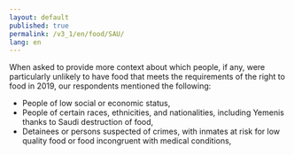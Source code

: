 ```yaml
---
layout: default
published: true
permalink: /v3_1/en/food/SAU/
lang: en
---
```


When asked to provide more context about which people, if any, were particularly unlikely to have food that meets the requirements of the right to food in 2019, our respondents mentioned the following:
- People of low social or economic status,  
- People of certain races, ethnicities, and nationalities, including Yemenis thanks to Saudi destruction of food,  
- Detainees or persons suspected of crimes, with inmates at risk for low quality food or food incongruent with medical conditions,   
